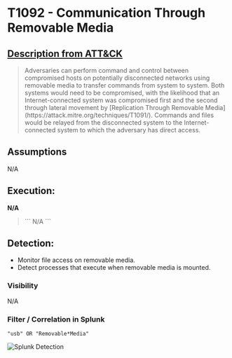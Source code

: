 # T1092 - Communication Through Removable Media
## [Description from ATT&CK](https://attack.mitre.org/wiki/Technique/T1092)
<blockquote>
Adversaries can perform command and control between compromised hosts on potentially disconnected networks using removable media to transfer commands from system to system. Both systems would need to be compromised, with the likelihood that an Internet-connected system was compromised first and the second through lateral movement by [Replication Through Removable Media](https://attack.mitre.org/techniques/T1091/). Commands and files would be relayed from the disconnected system to the Internet-connected system to which the adversary has direct access.
</blockquote>

## Assumptions
N/A 

## Execution:
**N/A** 

<blockquote>
```
 N/A
```
</blockquote>

 

## Detection:
* Monitor file access on removable media. 
* Detect processes that execute when removable media is mounted.

### Visibility
N/A

### Filter / Correlation in Splunk
 

```
"usb" OR "Removable*Media" 
```

![Splunk Detection](https://github.com/avaplex/dpi911/blob/master/images/T1092.JPG)
